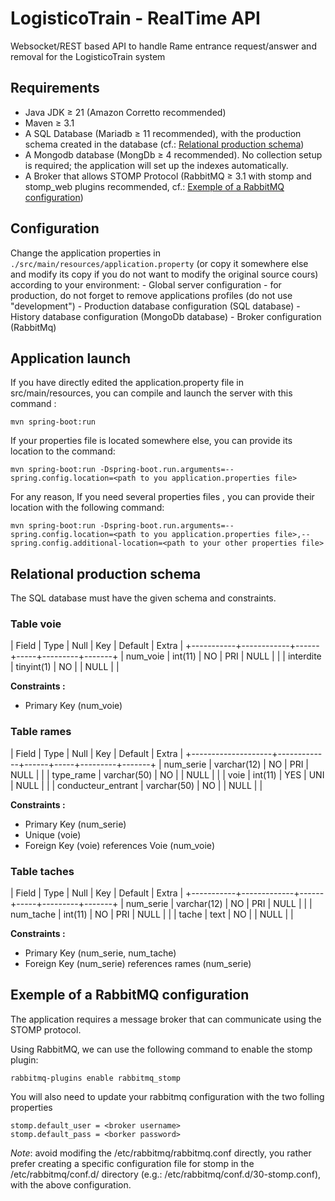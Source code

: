 # LogisticoTrain - RealTime API

Websocket/REST based API to handle Rame entrance request/answer and removal for the LogisticoTrain system

## Requirements
- Java JDK ≥ 21 (Amazon Corretto recommended) 
- Maven ≥ 3.1
- A SQL Database (Mariadb ≥ 11 recommended), with the production schema created in the database (cf.: [Relational production schema](##Relational-production-schema))
- A Mongodb database (MongDb ≥ 4 recommended). No collection setup is required; the application will set up the indexes automatically.
- A Broker that allows STOMP Protocol (RabbitMQ ≥ 3.1 with stomp and stomp_web plugins recommended, cf.: [Exemple of a RabbitMQ configuration](##Exemple-of-a-RabbitMQ-configuration))


## Configuration

Change the application properties in `./src/main/resources/application.property` (or copy it somewhere else and modify its copy if you do not want to modify the original source cours) according to your environment:
    - Global server configuration
      - for production, do not forget to remove applications profiles (do not use "development")
    - Production database configuration (SQL database)
    - History database configuration (MongoDb database)
    - Broker configuration (RabbitMq)

## Application launch

If you have directly edited the application.property file in src/main/resources, you can compile and launch the server with this command :
```
mvn spring-boot:run
```

If your properties file is located somewhere else, you can provide its location to the command:
```
mvn spring-boot:run -Dspring-boot.run.arguments=--spring.config.location=<path to you application.properties file>
```

For any reason, If you need several properties files , you can provide their location with the following command:
```
mvn spring-boot:run -Dspring-boot.run.arguments=--spring.config.location=<path to you application.properties file>,--spring.config.additional-location=<path to your other properties file>
```

## Relational production schema

The SQL database must have the given schema and constraints.

### Table __voie__

| Field     | Type       | Null | Key | Default | Extra |
+-----------+------------+------+-----+---------+-------+
| num_voie  | int(11)    | NO   | PRI | NULL    |       |
| interdite | tinyint(1) | NO   |     | NULL    |       |

__Constraints :__
- Primary Key (num_voie)

### Table __rames__

| Field              | Type        | Null | Key | Default | Extra |
+--------------------+-------------+------+-----+---------+-------+
| num_serie          | varchar(12) | NO   | PRI | NULL    |       |
| type_rame          | varchar(50) | NO   |     | NULL    |       |
| voie               | int(11)     | YES  | UNI | NULL    |       |
| conducteur_entrant | varchar(50) | NO   |     | NULL    |       |

__Constraints :__
- Primary Key (num_serie)
- Unique (voie)
- Foreign Key (voie) references Voie (num_voie)

### Table __taches__

| Field     | Type        | Null | Key | Default | Extra |
+-----------+-------------+------+-----+---------+-------+
| num_serie | varchar(12) | NO   | PRI | NULL    |       |
| num_tache | int(11)     | NO   | PRI | NULL    |       |
| tache     | text        | NO   |     | NULL    |       |

__Constraints :__
- Primary Key (num_serie, num_tache)
- Foreign Key (num_serie) references rames (num_serie)

## Exemple of a RabbitMQ configuration

The application requires a message broker that can communicate using the STOMP protocol.

Using RabbitMQ, we can use the following command to enable the stomp plugin:
```
rabbitmq-plugins enable rabbitmq_stomp
```

You will also need to update your rabbitmq configuration with the two folling properties

```
stomp.default_user = <broker username>
stomp.default_pass = <borker password>
```

_Note_: avoid modifing the /etc/rabbitmq/rabbitmq.conf directly, you rather prefer creating a specific configuration file for stomp in the /etc/rabbitmq/conf.d/ directory (e.g.: /etc/rabbitmq/conf.d/30-stomp.conf), with the above configuration.

